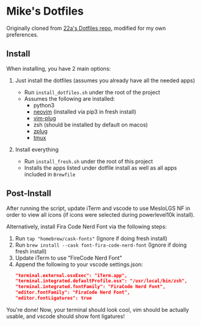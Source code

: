 # Mike's Dotfiles

Originally cloned from [22a's Dotfiles repo](https://github.com/22a/dotfiles), modified for my own preferences.

## Install

When installing, you have 2 main options:

1. Just install the dotfiles (assumes you already have all the needed apps)
    - Run `install_dotfiles.sh` under the root of the project
    - Assumes the following are installed:
        + python3
        + [neovim](https://github.com/neovim/neovim) (installed via pip3 in fresh install)
        + [vim-plug](https://github.com/junegunn/vim-plug)
        + zsh (should be installed by default on macos)
        + [zplug](https://github.com/zplug/zplug)
        + [tmux](https://github.com/tmux/tmux)

2. Install everything
    - Run `install_fresh.sh` under the root of this project
    - Installs the apps listed under dotfile install as well as all apps included in `Brewfile`

## Post-Install

After running the script, update iTerm and vscode to use MesloLGS NF in order to view all icons (if icons were selected during powerlevel10k install).

Alternatively, install Fira Code Nerd Font via the following steps:
1. Run `tap "homebrew/cask-fonts"` (Ignore if doing fresh install)
2. Run `brew install --cask font-fira-code-nerd-font` (Ignore if doing fresh install)
3. Update iTerm to use "FireCode Nerd Font"
4. Append the following to your vscode settings.json:
    ```json
    "terminal.external.osxExec": "iTerm.app",
    "terminal.integrated.defaultProfile.osx": "/usr/local/bin/zsh",
    "terminal.integrated.fontFamily": "FiraCode Nerd Font",
    "editor.fontFamily": "FiraCode Nerd Font",
    "editor.fontLigatures": true
    ```

You're done! Now, your terminal should look cool, vim should be actually usable, and vscode should show font ligatures!